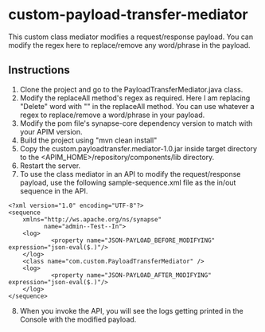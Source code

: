 # custom-payload-transfer-mediator
This custom class mediator modifies a request/response payload. You can modify the regex here to replace/remove any word/phrase in the payload.

## Instructions
1. Clone the project and go to the PayloadTransferMediator.java class.
2. Modify the replaceAll method's regex as required. Here I am replacing "Delete" word with "" in the replaceAll method. You can use whatever a regex to replace/remove a word/phrase in your payload.
3. Modify the pom file's synapse-core dependency version to match with your APIM version.
4. Build the project using "mvn clean install"
5. Copy the custom.payloadtransfer.mediator-1.0.jar inside target directory to the <APIM_HOME>/repository/components/lib directory.
6. Restart the server.
7. To use the class mediator in an API to modify the request/response payload, use the following sample-sequence.xml file as the in/out sequence in the API.

```
<?xml version="1.0" encoding="UTF-8"?>
<sequence
	xmlns="http://ws.apache.org/ns/synapse"
		  name="admin--Test--In">
	<log>
    		<property name="JSON-PAYLOAD_BEFORE_MODIFYING" expression="json-eval($.)"/>
	</log>
	<class name="com.custom.PayloadTransferMediator" />
	<log>
    		<property name="JSON-PAYLOAD_AFTER_MODIFYING" expression="json-eval($.)"/>
	</log>
</sequence>
```

8. When you invoke the API, you will see the logs getting printed in the Console with the modified payload.

